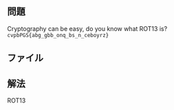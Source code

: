 ## 問題

Cryptography can be easy, do you know what ROT13 is?
`cvpbPGS{abg_gbb_onq_bs_n_ceboyrz}`

## ファイル

## 解法

ROT13
